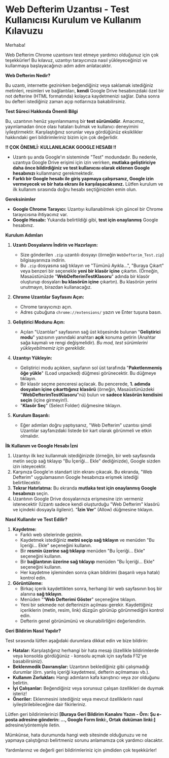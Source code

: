 # Web Defterim Uzantısı - Test Kullanıcısı Kurulum ve Kullanım Kılavuzu

Merhaba!

Web Defterim Chrome uzantısını test etmeye yardımcı olduğunuz için çok teşekkürler! Bu kılavuz, uzantıyı tarayıcınıza nasıl yükleyeceğinizi ve kullanmaya başlayacağınızı adım adım anlatacaktır.

**Web Defterim Nedir?**

Bu uzantı, internette gezinirken beğendiğiniz veya saklamak istediğiniz metinleri, resimleri ve bağlantıları, **kendi** Google Drive hesabınızdaki özel bir not defterine (HTML formatında) kolayca kaydetmenizi sağlar. Daha sonra bu defteri istediğiniz zaman açıp notlarınıza bakabilirsiniz.

**Test Süreci Hakkında Önemli Bilgi**

Bu, uzantının henüz yayınlanmamış bir **test sürümüdür**. Amacımız, yayınlamadan önce olası hataları bulmak ve kullanıcı deneyimini iyileştirmektir. Karşılaştığınız sorunlar veya gördüğünüz eksiklikler hakkındaki geri bildirimleriniz bizim için çok değerlidir.

**!! ÇOK ÖNEMLİ: KULLANILACAK GOOGLE HESABI !!**

*   Uzantı şu anda Google'ın sisteminde "Test" modundadır. Bu nedenle, uzantıya Google Drive erişimi için izin verirken, **mutlaka geliştiriciye daha önce bildirdiğiniz ve test kullanıcısı olarak eklenen Google hesabınızı** kullanmanız gerekmektedir.
*   **Farklı bir Google hesabı ile giriş yapmaya çalışırsanız, Google izin vermeyecek ve bir hata ekranı ile karşılaşacaksınız.** Lütfen kurulum ve ilk kullanım sırasında doğru hesabı seçtiğinizden emin olun.

**Gereksinimler**

*   **Google Chrome Tarayıcı:** Uzantıyı kullanabilmek için güncel bir Chrome tarayıcısına ihtiyacınız var.
*   **Google Hesabı:** Yukarıda belirtildiği gibi, **test için onaylanmış** Google hesabınız.

**Kurulum Adımları**

1.  **Uzantı Dosyalarını İndirin ve Hazırlayın:**
    *   Size gönderilen `.zip` uzantılı dosyayı (örneğin `WebDefterim_Test.zip`) bilgisayarınıza indirin.
    *   Bu `.zip` dosyasına sağ tıklayın ve "Tümünü Ayıkla...", "Buraya Çıkart" veya benzeri bir seçenekle **yeni bir klasör içine** çıkartın. (Örneğin, Masaüstünüzde "**WebDefterimTestKlasoru**" adında bir klasör oluşturup dosyaları **bu klasörün içine** çıkartın). Bu klasörün yerini unutmayın, birazdan kullanacağız.

2.  **Chrome Uzantılar Sayfasını Açın:**
    *   Chrome tarayıcınızı açın.
    *   Adres çubuğuna `chrome://extensions/` yazın ve Enter tuşuna basın.

3.  **Geliştirici Modunu Açın:**
    *   Açılan "Uzantılar" sayfasının sağ üst köşesinde bulunan "**Geliştirici modu**" yazısının yanındaki anahtarı **açık** konuma getirin (Anahtar sağa kaymalı ve rengi değişmelidir). *Bu mod, test sürümlerini yükleyebilmemiz için gereklidir.*

4.  **Uzantıyı Yükleyin:**
    *   Geliştirici modu açıkken, sayfanın sol üst tarafında "**Paketlenmemiş öğe yükle**" (Load unpacked) düğmesi görünecektir. Bu düğmeye tıklayın.
    *   Bir klasör seçme penceresi açılacak. Bu pencerede, **1. adımda dosyaları içine çıkarttığınız klasörü** (örneğin, Masaüstünüzdeki "**WebDefterimTestKlasoru**"nü) bulun ve **sadece klasörün kendisini seçin** (içine girmeyin!).
    *   "**Klasör Seç**" (Select Folder) düğmesine tıklayın.

5.  **Kurulum Başarılı:**
    *   Eğer adımları doğru yaptıysanız, "Web Defterim" uzantısı şimdi Uzantılar sayfanızdaki listede bir kart olarak görünmeli ve etkin olmalıdır.

**İlk Kullanım ve Google Hesabı İzni**

1.  Uzantıyı ilk kez kullanmak istediğinizde (örneğin, bir web sayfasında metin seçip sağ tıklayıp "Bu İçeriği... Ekle" dediğinizde), Google sizden izin isteyecektir.
2.  Karşınıza Google'ın standart izin ekranı çıkacak. Bu ekranda, "Web Defterim" uygulamasının Google hesabınıza erişmek istediği belirtilecektir.
3.  **Tekrar Hatırlatma:** Bu ekranda **mutlaka test için onaylanmış Google hesabınızı** seçin.
4.  Uzantının Google Drive dosyalarınıza erişmesine izin vermeniz istenecektir (Uzantı sadece kendi oluşturduğu "Web Defterim" klasörü ve içindeki dosyayla ilgilenir). "**İzin Ver**" (Allow) düğmesine tıklayın.

**Nasıl Kullanılır ve Test Edilir?**

1.  **Kaydetme:**
    *   Farklı web sitelerinde gezinin.
    *   Kaydetmek istediğiniz **metni seçip sağ tıklayın** ve menüden "Bu İçeriği... Ekle" seçeneğini kullanın.
    *   Bir **resmin üzerine sağ tıklayıp** menüden "Bu İçeriği... Ekle" seçeneğini kullanın.
    *   Bir **bağlantının üzerine sağ tıklayıp** menüden "Bu İçeriği... Ekle" seçeneğini kullanın.
    *   Her kaydetme işleminden sonra çıkan bildirimi (başarılı veya hatalı) kontrol edin.
2.  **Görüntüleme:**
    *   Birkaç içerik kaydettikten sonra, herhangi bir web sayfasının boş bir alanına **sağ tıklayın**.
    *   Menüden "**'Web Defterimi Göster**" seçeneğine tıklayın.
    *   Yeni bir sekmede not defterinizin açılması gerekir. Kaydettiğiniz içeriklerin (metin, resim, link) düzgün görünüp görünmediğini kontrol edin.
    *   Defterin genel görünümünü ve okunabilirliğini değerlendirin.

**Geri Bildirim Nasıl Yapılır?**

Test sırasında lütfen aşağıdaki durumlara dikkat edin ve bize bildirin:

*   **Hatalar:** Karşılaştığınız herhangi bir hata mesajı (özellikle bildirimlerde veya konsolda gördüğünüz - konsolu açmak için sayfada F12'ye basabilirsiniz).
*   **Beklenmedik Davranışlar:** Uzantının beklediğiniz gibi çalışmadığı durumlar (örn. yanlış içeriği kaydetmesi, defterin açılmaması vb.).
*   **Kullanım Zorlukları:** Hangi adımların kafa karıştırıcı veya zor olduğunu belirtin.
*   **İyi Çalışanlar:** Beğendiğiniz veya sorunsuz çalışan özellikleri de duymak isteriz!
*   **Öneriler:** Eklenmesini istediğiniz veya mevcut özelliklerin nasıl iyileştirilebileceğine dair fikirleriniz.

Lütfen geri bildirimlerinizi **[Buraya Geri Bildirim Kanalını Yazın - Örn: Şu e-posta adresine gönderin: ..., Google Form linki:, Ortak doküman linki:]** adresine/yöntemiyle iletin.

Mümkünse, hata durumunda hangi web sitesinde olduğunuzu ve ne yapmaya çalıştığınızı belirtmeniz sorunu anlamamıza çok yardımcı olacaktır.

Yardımlarınız ve değerli geri bildirimleriniz için şimdiden çok teşekkürler!